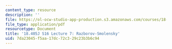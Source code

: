 ```yaml
---
content_type: resource
description: ''
file: https://ol-ocw-studio-app-production.s3.amazonaws.com/courses/18-405j-advanced-complexity-theory-spring-2016/7da23045f5aa17dc72c329c23b3b6c94_MIT18_405JS16_Razborov.pdf
file_type: application/pdf
resourcetype: Document
title: '18.405J S16 Lecture 7: Razborov-Smolensky'
uid: 7da23045-f5aa-17dc-72c3-29c23b3b6c94
---
```

